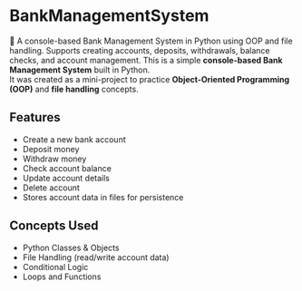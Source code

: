 # BankManagementSystem
🏦 A console-based Bank Management System in Python using OOP and file handling. Supports creating accounts, deposits, withdrawals, balance checks, and account management.
This is a simple **console-based Bank Management System** built in Python.  
It was created as a mini-project to practice **Object-Oriented Programming (OOP)** and **file handling** concepts.

## Features
- Create a new bank account
- Deposit money
- Withdraw money
- Check account balance
- Update account details
- Delete account
- Stores account data in files for persistence

## Concepts Used
- Python Classes & Objects
- File Handling (read/write account data)
- Conditional Logic
- Loops and Functions

